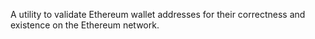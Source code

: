 A utility to validate Ethereum wallet addresses for their correctness and existence on the Ethereum network.